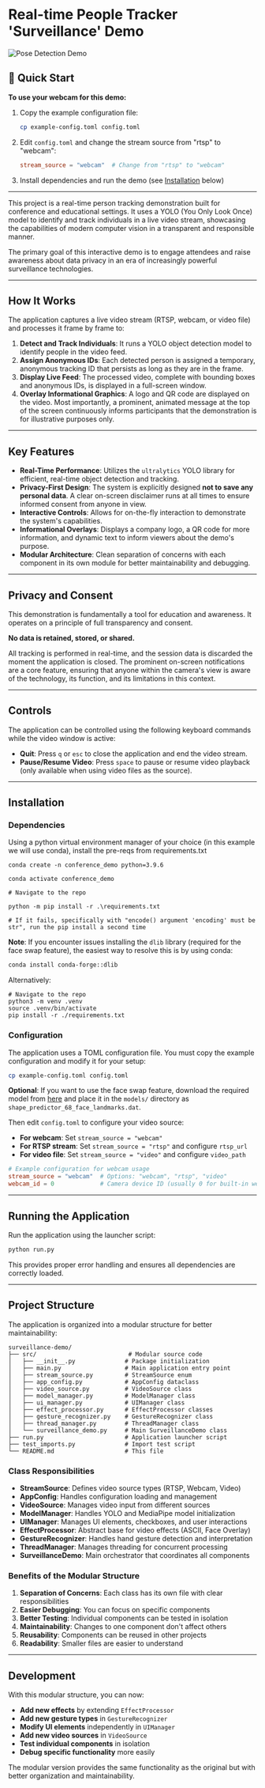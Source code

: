 # Real-time People Tracker 'Surveillance' Demo

![Pose Detection Demo](pose-demo.png)

## 🚀 Quick Start

**To use your webcam for this demo:**

1. Copy the example configuration file:
   ```bash
   cp example-config.toml config.toml
   ```

2. Edit `config.toml` and change the stream source from "rtsp" to "webcam":
   ```toml
   stream_source = "webcam"  # Change from "rtsp" to "webcam"
   ```

3. Install dependencies and run the demo (see [Installation](#installation) below)

---

This project is a real-time person tracking demonstration built for conference and educational settings. It uses a YOLO (You Only Look Once) model to identify and track individuals in a live video stream, showcasing the capabilities of modern computer vision in a transparent and responsible manner.

The primary goal of this interactive demo is to engage attendees and raise awareness about data privacy in an era of increasingly powerful surveillance technologies.

---

## How It Works

The application captures a live video stream (RTSP, webcam, or video file) and processes it frame by frame to:

1.  **Detect and Track Individuals**: It runs a YOLO object detection model to identify people in the video feed.
2.  **Assign Anonymous IDs**: Each detected person is assigned a temporary, anonymous tracking ID that persists as long as they are in the frame.
3.  **Display Live Feed**: The processed video, complete with bounding boxes and anonymous IDs, is displayed in a full-screen window.
4.  **Overlay Informational Graphics**: A logo and QR code are displayed on the video. Most importantly, a prominent, animated message at the top of the screen continuously informs participants that the demonstration is for illustrative purposes only.

---

## Key Features

* **Real-Time Performance**: Utilizes the `ultralytics` YOLO library for efficient, real-time object detection and tracking.
* **Privacy-First Design**: The system is explicitly designed **not to save any personal data**. A clear on-screen disclaimer runs at all times to ensure informed consent from anyone in view.
* **Interactive Controls**: Allows for on-the-fly interaction to demonstrate the system's capabilities.
* **Informational Overlays**: Displays a company logo, a QR code for more information, and dynamic text to inform viewers about the demo's purpose.
* **Modular Architecture**: Clean separation of concerns with each component in its own module for better maintainability and debugging.

---

## Privacy and Consent

This demonstration is fundamentally a tool for education and awareness. It operates on a principle of full transparency and consent.

**No data is retained, stored, or shared.**

All tracking is performed in real-time, and the session data is discarded the moment the application is closed. The prominent on-screen notifications are a core feature, ensuring that anyone within the camera's view is aware of the technology, its function, and its limitations in this context.

---

## Controls

The application can be controlled using the following keyboard commands while the video window is active:

* **Quit**: Press `q` or `esc` to close the application and end the video stream.
* **Pause/Resume Video**: Press `space` to pause or resume video playback (only available when using video files as the source).

---

## Installation

### Dependencies

Using a python virtual environment manager of your choice (in this example we will use conda), install the pre-reqs from requirements.txt

```
conda create -n conference_demo python=3.9.6

conda activate conference_demo

# Navigate to the repo

python -m pip install -r .\requirements.txt

# If it fails, specifically with "encode() argument 'encoding' must be str", run the pip install a second time
```

**Note**: If you encounter issues installing the `dlib` library (required for the face swap feature), the easiest way to resolve this is by using conda:

```bash
conda install conda-forge::dlib
```

Alternatively:

```
# Navigate to the repo
python3 -m venv .venv
source .venv/bin/activate
pip install -r ./requirements.txt
```

### Configuration

The application uses a TOML configuration file. You must copy the example configuration and modify it for your setup:

```bash
cp example-config.toml config.toml
```

**Optional**: If you want to use the face swap feature, download the required model from [here](https://huggingface.co/spaces/asdasdasdasd/Face-forgery-detection/blob/ccfc24642e0210d4d885bc7b3dbc9a68ed948ad6/shape_predictor_68_face_landmarks.dat) and place it in the `models/` directory as `shape_predictor_68_face_landmarks.dat`.

Then edit `config.toml` to configure your video source:

- **For webcam**: Set `stream_source = "webcam"`
- **For RTSP stream**: Set `stream_source = "rtsp"` and configure `rtsp_url`
- **For video file**: Set `stream_source = "video"` and configure `video_path`

```toml
# Example configuration for webcam usage
stream_source = "webcam"  # Options: "webcam", "rtsp", "video"
webcam_id = 0             # Camera device ID (usually 0 for built-in webcam)
```

---

## Running the Application

Run the application using the launcher script:

```bash
python run.py
```

This provides proper error handling and ensures all dependencies are correctly loaded.

---

## Project Structure

The application is organized into a modular structure for better maintainability:

```
surveillance-demo/
├── src/                          # Modular source code
│   ├── __init__.py              # Package initialization
│   ├── main.py                  # Main application entry point
│   ├── stream_source.py         # StreamSource enum
│   ├── app_config.py            # AppConfig dataclass
│   ├── video_source.py          # VideoSource class
│   ├── model_manager.py         # ModelManager class
│   ├── ui_manager.py            # UIManager class
│   ├── effect_processor.py      # EffectProcessor classes
│   ├── gesture_recognizer.py    # GestureRecognizer class
│   ├── thread_manager.py        # ThreadManager class
│   └── surveillance_demo.py     # Main SurveillanceDemo class
├── run.py                       # Application launcher script
├── test_imports.py              # Import test script
└── README.md                    # This file
```

### Class Responsibilities

- **StreamSource**: Defines video source types (RTSP, Webcam, Video)
- **AppConfig**: Handles configuration loading and management
- **VideoSource**: Manages video input from different sources
- **ModelManager**: Handles YOLO and MediaPipe model initialization
- **UIManager**: Manages UI elements, checkboxes, and user interactions
- **EffectProcessor**: Abstract base for video effects (ASCII, Face Overlay)
- **GestureRecognizer**: Handles hand gesture detection and interpretation
- **ThreadManager**: Manages threading for concurrent processing
- **SurveillanceDemo**: Main orchestrator that coordinates all components

### Benefits of the Modular Structure

1. **Separation of Concerns**: Each class has its own file with clear responsibilities
2. **Easier Debugging**: You can focus on specific components
3. **Better Testing**: Individual components can be tested in isolation
4. **Maintainability**: Changes to one component don't affect others
5. **Reusability**: Components can be reused in other projects
6. **Readability**: Smaller files are easier to understand

---

## Development

With this modular structure, you can now:

- **Add new effects** by extending `EffectProcessor`
- **Add new gesture types** in `GestureRecognizer`
- **Modify UI elements** independently in `UIManager`
- **Add new video sources** in `VideoSource`
- **Test individual components** in isolation
- **Debug specific functionality** more easily

The modular version provides the same functionality as the original but with better organization and maintainability.
